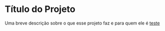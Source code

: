 # Título do Projeto

Uma breve descrição sobre o que esse projeto faz e para quem ele é
[teste](https://s6.gifyu.com/images/S6mZu.gif)
